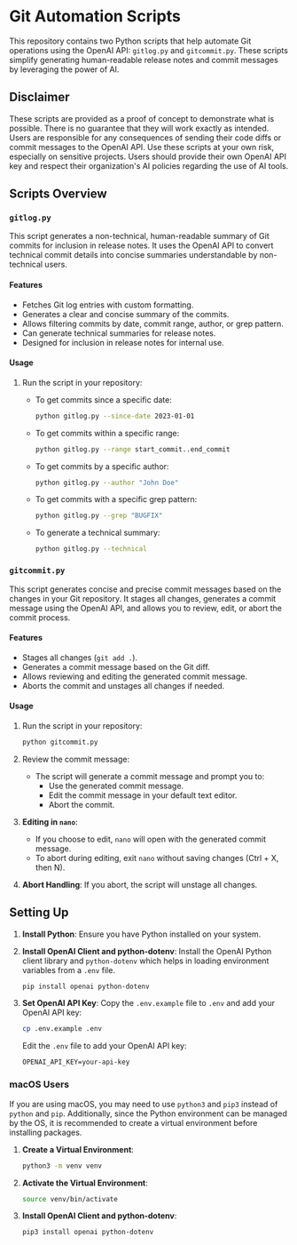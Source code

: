 # Git Automation Scripts

This repository contains two Python scripts that help automate Git operations using the OpenAI API: `gitlog.py` and `gitcommit.py`. These scripts simplify generating human-readable release notes and commit messages by leveraging the power of AI.

## Disclaimer

These scripts are provided as a proof of concept to demonstrate what is possible. There is no guarantee that they will work exactly as intended. Users are responsible for any consequences of sending their code diffs or commit messages to the OpenAI API. Use these scripts at your own risk, especially on sensitive projects. Users should provide their own OpenAI API key and respect their organization's AI policies regarding the use of AI tools.

## Scripts Overview

### `gitlog.py`

This script generates a non-technical, human-readable summary of Git commits for inclusion in release notes. It uses the OpenAI API to convert technical commit details into concise summaries understandable by non-technical users.

#### Features
- Fetches Git log entries with custom formatting.
- Generates a clear and concise summary of the commits.
- Allows filtering commits by date, commit range, author, or grep pattern.
- Can generate technical summaries for release notes.
- Designed for inclusion in release notes for internal use.

#### Usage

1. Run the script in your repository:

    - To get commits since a specific date:

        ```sh
        python gitlog.py --since-date 2023-01-01
        ```

    - To get commits within a specific range:

        ```sh
        python gitlog.py --range start_commit..end_commit
        ```

    - To get commits by a specific author:

        ```sh
        python gitlog.py --author "John Doe"
        ```

    - To get commits with a specific grep pattern:

        ```sh
        python gitlog.py --grep "BUGFIX"
        ```

    - To generate a technical summary:

        ```sh
        python gitlog.py --technical
        ```

### `gitcommit.py`

This script generates concise and precise commit messages based on the changes in your Git repository. It stages all changes, generates a commit message using the OpenAI API, and allows you to review, edit, or abort the commit process.

#### Features
- Stages all changes (`git add .`).
- Generates a commit message based on the Git diff.
- Allows reviewing and editing the generated commit message.
- Aborts the commit and unstages all changes if needed.

#### Usage

1. Run the script in your repository:

    ```sh
    python gitcommit.py
    ```

2. Review the commit message:
    - The script will generate a commit message and prompt you to:
        - Use the generated commit message.
        - Edit the commit message in your default text editor.
        - Abort the commit.

3. **Editing in `nano`**:
    - If you choose to edit, `nano` will open with the generated commit message.
    - To abort during editing, exit `nano` without saving changes (Ctrl + X, then N).

4. **Abort Handling**: If you abort, the script will unstage all changes.

## Setting Up

1. **Install Python**: Ensure you have Python installed on your system.
2. **Install OpenAI Client and python-dotenv**: Install the OpenAI Python client library and `python-dotenv` which helps in loading environment variables from a `.env` file.

    ```sh
    pip install openai python-dotenv
    ```

3. **Set OpenAI API Key**: Copy the `.env.example` file to `.env` and add your OpenAI API key:

    ```sh
    cp .env.example .env
    ```

    Edit the `.env` file to add your OpenAI API key:

    ```plaintext
    OPENAI_API_KEY=your-api-key
    ```

### macOS Users

If you are using macOS, you may need to use `python3` and `pip3` instead of `python` and `pip`. Additionally, since the Python environment can be managed by the OS, it is recommended to create a virtual environment before installing packages.

1. **Create a Virtual Environment**:

    ```sh
    python3 -m venv venv
    ```

2. **Activate the Virtual Environment**:

    ```sh
    source venv/bin/activate
    ```

3. **Install OpenAI Client and python-dotenv**:

    ```sh
    pip3 install openai python-dotenv
    ```


